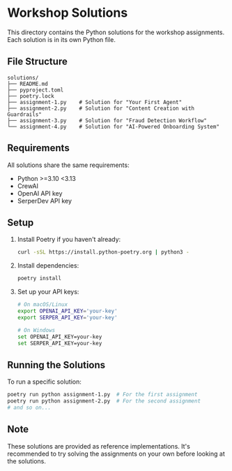 # Workshop Solutions

This directory contains the Python solutions for the workshop assignments. Each solution is in its own Python file.

## File Structure

```
solutions/
├── README.md
├── pyproject.toml
├── poetry.lock
├── assignment-1.py    # Solution for "Your First Agent"
├── assignment-2.py    # Solution for "Content Creation with Guardrails"
├── assignment-3.py    # Solution for "Fraud Detection Workflow"
└── assignment-4.py    # Solution for "AI-Powered Onboarding System"
```

## Requirements

All solutions share the same requirements:
- Python >=3.10 <3.13
- CrewAI
- OpenAI API key
- SerperDev API key

## Setup

1. Install Poetry if you haven't already:
   ```bash
   curl -sSL https://install.python-poetry.org | python3 -
   ```

2. Install dependencies:
   ```bash
   poetry install
   ```

3. Set up your API keys:
   ```bash
   # On macOS/Linux
   export OPENAI_API_KEY='your-key'
   export SERPER_API_KEY='your-key'
   
   # On Windows
   set OPENAI_API_KEY=your-key
   set SERPER_API_KEY=your-key
   ```

## Running the Solutions

To run a specific solution:
```bash
poetry run python assignment-1.py  # For the first assignment
poetry run python assignment-2.py  # For the second assignment
# and so on...
```

## Note

These solutions are provided as reference implementations. It's recommended to try solving the assignments on your own before looking at the solutions. 